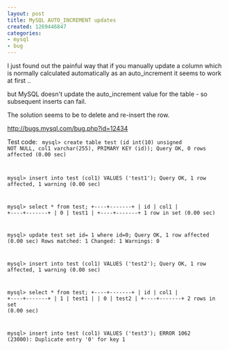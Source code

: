 ```yaml
---
layout: post
title: MySQL AUTO_INCREMENT updates
created: 1269446847
categories:
- mysql
- bug
---
```

I just found out the painful way that if you manually update a column which is normally calculated automatically as an auto_increment it seems to work at first ..

but MySQL doesn't update the auto_increment value for the table - so subsequent inserts can fail.

The solution seems to be to delete and re-insert the row.

http://bugs.mysql.com/bug.php?id=12434


Test code:
<code>
mysql> create table test (id int(10) unsigned NOT NULL, col1 varchar(255), PRIMARY KEY (id));
Query OK, 0 rows affected (0.00 sec)

mysql> insert into test (col1) VALUES ('test1');
Query OK, 1 row affected, 1 warning (0.00 sec)

mysql> select * from test;
+----+-------+
| id | col1  |
+----+-------+
|  0 | test1 |
+----+-------+
1 row in set (0.00 sec)

mysql> update test set id= 1  where id=0;
Query OK, 1 row affected (0.00 sec)
Rows matched: 1  Changed: 1  Warnings: 0

mysql> insert into test (col1) VALUES ('test2');
Query OK, 1 row affected, 1 warning (0.00 sec)

mysql> select * from test;
+----+-------+
| id | col1  |
+----+-------+
|  1 | test1 |
|  0 | test2 |
+----+-------+
2 rows in set (0.00 sec)

mysql> insert into test (col1) VALUES ('test3');
ERROR 1062 (23000): Duplicate entry '0' for key 1

</code>
